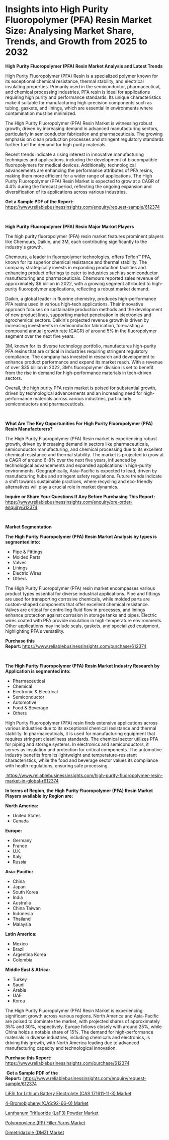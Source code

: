 <p><h1>Insights into High Purity Fluoropolymer (PFA) Resin Market Size: Analysing Market Share, Trends, and Growth from 2025 to 2032</h1></p><p><strong>High Purity Fluoropolymer (PFA) Resin Market Analysis and Latest Trends</strong></p>
<p><p>High Purity Fluoropolymer (PFA) Resin is a specialized polymer known for its exceptional chemical resistance, thermal stability, and electrical insulating properties. Primarily used in the semiconductor, pharmaceutical, and chemical processing industries, PFA resin is ideal for applications requiring high purity and performance standards. Its unique characteristics make it suitable for manufacturing high-precision components such as tubing, gaskets, and linings, which are essential in environments where contamination must be minimized.</p><p>The High Purity Fluoropolymer (PFA) Resin Market is witnessing robust growth, driven by increasing demand in advanced manufacturing sectors, particularly in semiconductor fabrication and pharmaceuticals. The growing emphasis on clean production processes and stringent regulatory standards further fuel the demand for high purity materials. </p><p>Recent trends indicate a rising interest in innovative manufacturing techniques and applications, including the development of biocompatible fluoropolymers for medical devices. Additionally, technological advancements are enhancing the performance attributes of PFA resins, making them more efficient for a wider range of applications. The High Purity Fluoropolymer (PFA) Resin Market is expected to grow at a CAGR of 4.4% during the forecast period, reflecting the ongoing expansion and diversification of its applications across various industries.</p></p>
<p><strong>Get a Sample PDF of the Report:&nbsp;</strong> <a href="https://www.reliablebusinessinsights.com/enquiry/request-sample/612374?utm_campaign=60&utm_medium=2&utm_source=Github&utm_content=ia&utm_term=05022025&utm_id=high-purity-fluoropolymer-pfa-resin">https://www.reliablebusinessinsights.com/enquiry/request-sample/612374</a></p>
<p>&nbsp;</p>
<p><strong>High Purity Fluoropolymer (PFA) Resin Major Market Players</strong></p>
<p><p>The high purity fluoropolymer (PFA) resin market features prominent players like Chemours, Daikin, and 3M, each contributing significantly to the industry's growth.</p><p>Chemours, a leader in fluoropolymer technologies, offers Teflon™ PFA, known for its superior chemical resistance and thermal stability. The company strategically invests in expanding production facilities and enhancing product offerings to cater to industries such as semiconductor manufacturing and pharmaceuticals. Chemours reported sales revenue of approximately $6 billion in 2022, with a growing segment attributed to high-purity fluoropolymer applications, reflecting a robust market demand.</p><p>Daikin, a global leader in fluorine chemistry, produces high-performance PFA resins used in various high-tech applications. Their innovative approach focuses on sustainable production methods and the development of new product lines, supporting market penetration in electronics and agrochemical sectors. Daikin's projected revenue growth is driven by increasing investments in semiconductor fabrication, forecasting a compound annual growth rate (CAGR) of around 5% in the fluoropolymer segment over the next five years.</p><p>3M, known for its diverse technology portfolio, manufactures high-purity PFA resins that are critical in industries requiring stringent regulatory compliance. The company has invested in research and development to enhance product performance and expand its market reach. With a revenue of over $35 billion in 2022, 3M's fluoropolymer division is set to benefit from the rise in demand for high-performance materials in tech-driven sectors.</p><p>Overall, the high purity PFA resin market is poised for substantial growth, driven by technological advancements and an increasing need for high-performance materials across various industries, particularly semiconductors and pharmaceuticals.</p></p>
<p>&nbsp;</p>
<p><strong>What Are The Key Opportunities For High Purity Fluoropolymer (PFA) Resin Manufacturers?</strong></p>
<p><p>The High Purity Fluoropolymer (PFA) Resin market is experiencing robust growth, driven by increasing demand in sectors like pharmaceuticals, semiconductor manufacturing, and chemical processing due to its excellent chemical resistance and thermal stability. The market is projected to grow at a CAGR of around 6-8% over the next five years, influenced by technological advancements and expanded applications in high-purity environments. Geographically, Asia-Pacific is expected to lead, driven by manufacturing hubs and stringent safety regulations. Future trends indicate a shift towards sustainable practices, where recycling and eco-friendly alternatives will play a crucial role in market dynamics.</p></p>
<p><strong>Inquire or Share Your Questions If Any Before Purchasing This Report:</strong> <a href="https://www.reliablebusinessinsights.com/enquiry/pre-order-enquiry/612374?utm_campaign=60&utm_medium=2&utm_source=Github&utm_content=ia&utm_term=05022025&utm_id=high-purity-fluoropolymer-pfa-resin">https://www.reliablebusinessinsights.com/enquiry/pre-order-enquiry/612374</a></p>
<p>&nbsp;</p>
<p><strong>Market Segmentation</strong></p>
<p><strong>The High Purity Fluoropolymer (PFA) Resin Market Analysis by types is segmented into:</strong></p>
<p><ul><li>Pipe & Fittings</li><li>Molded Parts</li><li>Valves</li><li>Linings</li><li>Electric Wires</li><li>Others</li></ul></p>
<p><p>The High Purity Fluoropolymer (PFA) resin market encompasses various product types essential for diverse industrial applications. Pipe and fittings are used for transporting corrosive chemicals, while molded parts are custom-shaped components that offer excellent chemical resistance. Valves are critical for controlling fluid flow in processes, and linings enhance protection against corrosion in storage tanks and pipes. Electric wires coated with PFA provide insulation in high-temperature environments. Other applications may include seals, gaskets, and specialized equipment, highlighting PFA's versatility.</p></p>
<p><strong>Purchase this Report:&nbsp;</strong><a href="https://www.reliablebusinessinsights.com/purchase/612374?utm_campaign=60&utm_medium=2&utm_source=Github&utm_content=ia&utm_term=05022025&utm_id=high-purity-fluoropolymer-pfa-resin">https://www.reliablebusinessinsights.com/purchase/612374</a></p>
<p>&nbsp;</p>
<p><strong>The High Purity Fluoropolymer (PFA) Resin Market Industry Research by Application is segmented into:</strong></p>
<p><ul><li>Pharmaceutical</li><li>Chemical</li><li>Electronic & Electrical</li><li>Semiconductor</li><li>Automotive</li><li>Food & Beverage</li><li>Others</li></ul></p>
<p><p>High Purity Fluoropolymer (PFA) resin finds extensive applications across various industries due to its exceptional chemical resistance and thermal stability. In pharmaceuticals, it is used for manufacturing equipment that requires stringent cleanliness standards. The chemical sector utilizes PFA for piping and storage systems. In electronics and semiconductors, it serves as insulation and protection for critical components. The automotive industry benefits from its lightweight and temperature-resistant characteristics, while the food and beverage sector values its compliance with health regulations, ensuring safe processing.</p></p>
<p><a href="https://www.reliablebusinessinsights.com/high-purity-fluoropolymer-resin-market-in-global-r612374?utm_campaign=60&utm_medium=2&utm_source=Github&utm_content=ia&utm_term=05022025&utm_id=high-purity-fluoropolymer-pfa-resin">&nbsp;https://www.reliablebusinessinsights.com/high-purity-fluoropolymer-resin-market-in-global-r612374</a></p>
<p><strong>In terms of Region, the High Purity Fluoropolymer (PFA) Resin Market Players available by Region are:</strong></p>
<p>
    <p> <strong> North America: </strong>
        <ul>
            <li>United States</li>
            <li>Canada</li>
        </ul>
        </p> 
    <p> <strong> Europe: </strong>
        <ul>
            <li>Germany</li>
            <li>France</li>
            <li>U.K.</li>
            <li>Italy</li>
            <li>Russia</li>
        </ul>
        </p> 
    <p> <strong> Asia-Pacific: </strong>
        <ul>
            <li>China</li>
            <li>Japan</li>
            <li>South Korea</li>
            <li>India</li>
            <li>Australia</li>
            <li>China Taiwan</li>
            <li>Indonesia</li>
            <li>Thailand</li>
            <li>Malaysia</li>
        </ul>
        </p> 
    <p> <strong> Latin America: </strong>
        <ul>
            <li>Mexico</li>
            <li>Brazil</li>
            <li>Argentina Korea</li>
            <li>Colombia</li>
        </ul>
        </p> 
    <p> <strong> Middle East & Africa: </strong>
        <ul>
            <li>Turkey</li>
            <li>Saudi</li>
            <li>Arabia</li>
            <li>UAE</li>
            <li>Korea</li>
        </ul>
    </p>
    </p>
<p><p>The High Purity Fluoropolymer (PFA) Resin Market is experiencing significant growth across various regions. North America and Asia-Pacific are poised to dominate the market, with projected shares of approximately 35% and 30%, respectively. Europe follows closely with around 25%, while China holds a notable share of 15%. The demand for high-performance materials in diverse industries, including chemicals and electronics, is driving this growth, with North America leading due to advanced manufacturing capacity and technological innovation.</p></p>
<p><strong>Purchase this Report: </strong><a href="https://www.reliablebusinessinsights.com/purchase/612374?utm_campaign=60&utm_medium=2&utm_source=Github&utm_content=ia&utm_term=05022025&utm_id=high-purity-fluoropolymer-pfa-resin">https://www.reliablebusinessinsights.com/purchase/612374</a></p>
<p>&nbsp;<strong>Get a Sample PDF of the Report:&nbsp;&nbsp;</strong><a href="https://www.reliablebusinessinsights.com/enquiry/request-sample/612374?utm_campaign=60&utm_medium=2&utm_source=Github&utm_content=ia&utm_term=05022025&utm_id=high-purity-fluoropolymer-pfa-resin">https://www.reliablebusinessinsights.com/enquiry/request-sample/612374</a></p>
<p><strong></strong></p>
<p><p><a href="https://github.com/loppibsr/Market-Research-Report-List-1/blob/main/lifsi-for-lithium-battery-electrolyte-cas-171611-11-3-market.md?utm_campaign=60&utm_medium=2&utm_source=Github&utm_content=ia&utm_term=05022025&utm_id=high-purity-fluoropolymer-pfa-resin">LiFSI for Lithium Battery Electrolyte (CAS 171611-11-3) Market</a></p><p><a href="https://github.com/tjoensfibich/Market-Research-Report-List-1/blob/main/4-bromobiphenylcas92-66-0-market.md?utm_campaign=60&utm_medium=2&utm_source=Github&utm_content=ia&utm_term=05022025&utm_id=high-purity-fluoropolymer-pfa-resin">4-Bromobiphenyl(CAS:92-66-0) Market</a></p><p><a href="https://github.com/rebheelder/Market-Research-Report-List-1/blob/main/lanthanum-trifluoride-laf3-powder-market.md?utm_campaign=60&utm_medium=2&utm_source=Github&utm_content=ia&utm_term=05022025&utm_id=high-purity-fluoropolymer-pfa-resin">Lanthanum Trifluoride (LaF3) Powder Market</a></p><p><a href="https://github.com/alanepetevi/Market-Research-Report-List-1/blob/main/polypropylene-pp-filler-yarns-market.md?utm_campaign=60&utm_medium=2&utm_source=Github&utm_content=ia&utm_term=05022025&utm_id=high-purity-fluoropolymer-pfa-resin">Polypropylene (PP) Filler Yarns Market</a></p><p><a href="https://github.com/zitanebeibit9/Market-Research-Report-List-1/blob/main/dimetridazole-dmz-market.md?utm_campaign=60&utm_medium=2&utm_source=Github&utm_content=ia&utm_term=05022025&utm_id=high-purity-fluoropolymer-pfa-resin">Dimetridazole (DMZ) Market</a></p></p>